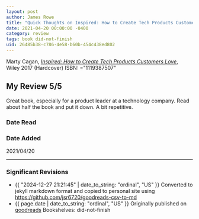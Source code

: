 ```yaml
---
layout: post
author: James Rowe
title: "Quick Thoughts on Inspired: How to Create Tech Products Customers Love"
date: 2021-04-20 00:00:00 -0400
category: review
tags: book did-not-finish
uid: 26485b38-c786-4e58-b60b-454c438ed802
---
```


Marty Cagan, *[Inspired: How to Create Tech Products Customers Love](https://www.goodreads.com/book/show/35249663)*,  Wiley 2017 (Hardcover) ISBN: ="1119387507"

## My Review 5/5

Great book, especially for a product leader at a technology company. Read about half the book and put it down. A bit repetitive.

### Date Read


### Date Added
2021/04/20

---

### Significant Revisions

- {{ "2024-12-27 21:21:45" | date_to_string: "ordinal", "US" }} Converted to jekyll markdown format and copied to personal site using <https://github.com/jsr6720/goodreads-csv-to-md>
- {{ page.date | date_to_string: "ordinal", "US" }} Originally published on [goodreads](https://www.goodreads.com) Bookshelves: did-not-finish